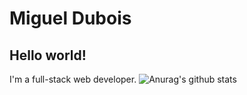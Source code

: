 # Miguel Dubois

## Hello world!
I'm a full-stack web developer.
![Anurag's github stats](https://github-readme-stats.vercel.app/api?username=anuraghazra&show_icons=true&theme=radical)
